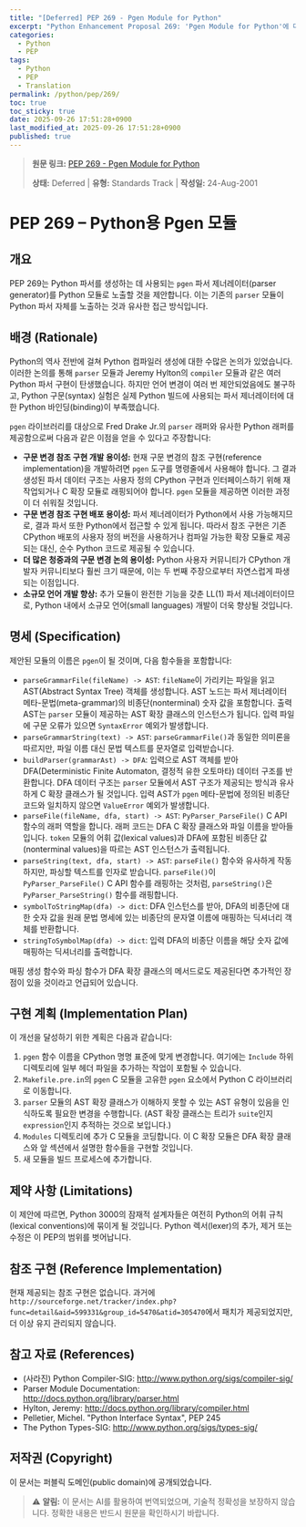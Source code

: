 ```yaml
---
title: "[Deferred] PEP 269 - Pgen Module for Python"
excerpt: "Python Enhancement Proposal 269: 'Pgen Module for Python'에 대한 한국어 번역입니다."
categories:
  - Python
  - PEP
tags:
  - Python
  - PEP
  - Translation
permalink: /python/pep/269/
toc: true
toc_sticky: true
date: 2025-09-26 17:51:28+0900
last_modified_at: 2025-09-26 17:51:28+0900
published: true
---
```

> **원문 링크:** [PEP 269 - Pgen Module for Python](https://peps.python.org/pep-0269/)
>
> **상태:** Deferred | **유형:** Standards Track | **작성일:** 24-Aug-2001


# PEP 269 – Python용 Pgen 모듈

## 개요
PEP 269는 Python 파서를 생성하는 데 사용되는 `pgen` 파서 제너레이터(parser generator)를 Python 모듈로 노출할 것을 제안합니다. 이는 기존의 `parser` 모듈이 Python 파서 자체를 노출하는 것과 유사한 접근 방식입니다.

## 배경 (Rationale)
Python의 역사 전반에 걸쳐 Python 컴파일러 생성에 대한 수많은 논의가 있었습니다. 이러한 논의를 통해 `parser` 모듈과 Jeremy Hylton의 `compiler` 모듈과 같은 여러 Python 파서 구현이 탄생했습니다. 하지만 언어 변경이 여러 번 제안되었음에도 불구하고, Python 구문(syntax) 실험은 실제 Python 빌드에 사용되는 파서 제너레이터에 대한 Python 바인딩(binding)이 부족했습니다.

`pgen` 라이브러리를 대상으로 Fred Drake Jr.의 `parser` 래퍼와 유사한 Python 래퍼를 제공함으로써 다음과 같은 이점을 얻을 수 있다고 주장합니다:

*   **구문 변경 참조 구현 개발 용이성:** 현재 구문 변경의 참조 구현(reference implementation)을 개발하려면 `pgen` 도구를 명령줄에서 사용해야 합니다. 그 결과 생성된 파서 데이터 구조는 사용자 정의 CPython 구현과 인터페이스하기 위해 재작업되거나 C 확장 모듈로 래핑되어야 합니다. `pgen` 모듈을 제공하면 이러한 과정이 더 쉬워질 것입니다.
*   **구문 변경 참조 구현 배포 용이성:** 파서 제너레이터가 Python에서 사용 가능해지므로, 결과 파서 또한 Python에서 접근할 수 있게 됩니다. 따라서 참조 구현은 기존 CPython 배포의 사용자 정의 버전을 사용하거나 컴파일 가능한 확장 모듈로 제공되는 대신, 순수 Python 코드로 제공될 수 있습니다.
*   **더 많은 청중과의 구문 변경 논의 용이성:** Python 사용자 커뮤니티가 CPython 개발자 커뮤니티보다 훨씬 크기 때문에, 이는 두 번째 주장으로부터 자연스럽게 파생되는 이점입니다.
*   **소규모 언어 개발 향상:** 추가 모듈이 완전한 기능을 갖춘 LL(1) 파서 제너레이터이므로, Python 내에서 소규모 언어(small languages) 개발이 더욱 향상될 것입니다.

## 명세 (Specification)
제안된 모듈의 이름은 `pgen`이 될 것이며, 다음 함수들을 포함합니다:

*   `parseGrammarFile(fileName) -> AST`: `fileName`이 가리키는 파일을 읽고 AST(Abstract Syntax Tree) 객체를 생성합니다. AST 노드는 파서 제너레이터 메타-문법(meta-grammar)의 비종단(nonterminal) 숫자 값을 포함합니다. 출력 AST는 `parser` 모듈이 제공하는 AST 확장 클래스의 인스턴스가 됩니다. 입력 파일에 구문 오류가 있으면 `SyntaxError` 예외가 발생합니다.
*   `parseGrammarString(text) -> AST`: `parseGrammarFile()`과 동일한 의미론을 따르지만, 파일 이름 대신 문법 텍스트를 문자열로 입력받습니다.
*   `buildParser(grammarAst) -> DFA`: 입력으로 AST 객체를 받아 DFA(Deterministic Finite Automaton, 결정적 유한 오토마타) 데이터 구조를 반환합니다. DFA 데이터 구조는 `parser` 모듈에서 AST 구조가 제공되는 방식과 유사하게 C 확장 클래스가 될 것입니다. 입력 AST가 `pgen` 메타-문법에 정의된 비종단 코드와 일치하지 않으면 `ValueError` 예외가 발생합니다.
*   `parseFile(fileName, dfa, start) -> AST`: `PyParser_ParseFile()` C API 함수의 래퍼 역할을 합니다. 래퍼 코드는 DFA C 확장 클래스와 파일 이름을 받아들입니다. `token` 모듈의 어휘 값(lexical values)과 DFA에 포함된 비종단 값(nonterminal values)을 따르는 AST 인스턴스가 출력됩니다.
*   `parseString(text, dfa, start) -> AST`: `parseFile()` 함수와 유사하게 작동하지만, 파싱할 텍스트를 인자로 받습니다. `parseFile()`이 `PyParser_ParseFile()` C API 함수를 래핑하는 것처럼, `parseString()`은 `PyParser_ParseString()` 함수를 래핑합니다.
*   `symbolToStringMap(dfa) -> dict`: DFA 인스턴스를 받아, DFA의 비종단에 대한 숫자 값을 원래 문법 명세에 있는 비종단의 문자열 이름에 매핑하는 딕셔너리 객체를 반환합니다.
*   `stringToSymbolMap(dfa) -> dict`: 입력 DFA의 비종단 이름을 해당 숫자 값에 매핑하는 딕셔너리를 출력합니다.

매핑 생성 함수와 파싱 함수가 DFA 확장 클래스의 메서드로도 제공된다면 추가적인 장점이 있을 것이라고 언급되어 있습니다.

## 구현 계획 (Implementation Plan)
이 개선을 달성하기 위한 계획은 다음과 같습니다:

1.  `pgen` 함수 이름을 CPython 명명 표준에 맞게 변경합니다. 여기에는 `Include` 하위 디렉토리에 일부 헤더 파일을 추가하는 작업이 포함될 수 있습니다.
2.  `Makefile.pre.in`의 `pgen` C 모듈을 고유한 `pgen` 요소에서 Python C 라이브러리로 이동합니다.
3.  `parser` 모듈의 AST 확장 클래스가 이해하지 못할 수 있는 AST 유형이 있음을 인식하도록 필요한 변경을 수행합니다. (AST 확장 클래스는 트리가 `suite`인지 `expression`인지 추적하는 것으로 보입니다.)
4.  `Modules` 디렉토리에 추가 C 모듈을 코딩합니다. 이 C 확장 모듈은 DFA 확장 클래스와 앞 섹션에서 설명한 함수들을 구현할 것입니다.
5.  새 모듈을 빌드 프로세스에 추가합니다.

## 제약 사항 (Limitations)
이 제안에 따르면, Python 3000의 잠재적 설계자들은 여전히 Python의 어휘 규칙(lexical conventions)에 묶이게 될 것입니다. Python 렉서(lexer)의 추가, 제거 또는 수정은 이 PEP의 범위를 벗어납니다.

## 참조 구현 (Reference Implementation)
현재 제공되는 참조 구현은 없습니다. 과거에 `http://sourceforge.net/tracker/index.php?func=detail&aid=599331&group_id=5470&atid=305470`에서 패치가 제공되었지만, 더 이상 유지 관리되지 않습니다.

## 참고 자료 (References)
*   (사라진) Python Compiler-SIG: http://www.python.org/sigs/compiler-sig/
*   Parser Module Documentation: http://docs.python.org/library/parser.html
*   Hylton, Jeremy: http://docs.python.org/library/compiler.html
*   Pelletier, Michel. "Python Interface Syntax", PEP 245
*   The Python Types-SIG: http://www.python.org/sigs/types-sig/

## 저작권 (Copyright)
이 문서는 퍼블릭 도메인(public domain)에 공개되었습니다.

> ⚠️ **알림:** 이 문서는 AI를 활용하여 번역되었으며, 기술적 정확성을 보장하지 않습니다. 정확한 내용은 반드시 원문을 확인하시기 바랍니다.